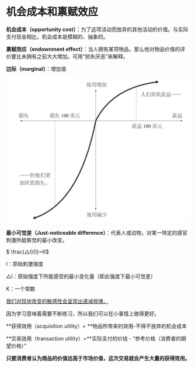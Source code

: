 # 机会成本和禀赋效应

**机会成本（opportunity cost）**：为了这项活动而放弃的其他活动的价值。与实际支付现金相比，机会成本是模糊的、抽象的。

**禀赋效应（endownment effect）**：当人拥有某项物品，那么他对物品价值的评价要比未拥有之前大大增加。可用“损失厌恶”来解释。

**边际（marginal）**：增加值

![价值函数曲线](chapter2.assets/价值函数曲线.png)

**最小可觉差（Just-noticeable difference）**：代表人或动物，对某一特定的感官刺激所能察觉的最小改变。

$ \frac{△I}{I}=K$

I：原始刺激强度

△I：原始强度下所能感受的最小变化量（即此强度下最小可觉差）

K：一个常数

<u>我们对现状改变的敏感性会呈现出递减规律。</u>

因为学习意味着需要不断练习，所以我们可以在小事情上做得更好。

**获得效用（acquisition utility）= **物品所带来的效用-不得不放弃的机会成本

**交易效用（transaction utility）=**实际支付的价钱 - “参考价格（消费者的期望价格）”

**只要消费者认为商品的价值远高于市场价值，这次交易就会产生大量的获得效用。**

